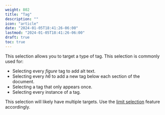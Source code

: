 ```yaml
---
weight: 802
title: "Tag"
description: ""
icon: "article"
date: "2024-01-05T18:41:26-06:00"
lastmod: "2024-01-05T18:41:26-06:00"
draft: true
toc: true
---
```


This selection allows you to target a type of tag. This selection is commonly used for:

- Selecting every *figure* tag to add alt text.
- Selecting every *h6* to add a new tag below each section of the document.
- Selecting a tag that only appears once.
- Selecting every instance of a tag.

This selection will likely have multiple targets. Use the [limit selection](/docs/selection/limit "Limiting Selection") feature accordingly.
